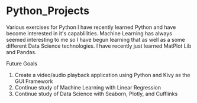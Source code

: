 # Python_Projects
Various exercises for Python
I have recently learned Python and have become interested in it's capablilities. Machine Learning has always seemed interesting to me so I have begun learning that as well as a some different Data Science technologies. I have recently just learned MatPlot Lib and Pandas.

Future Goals
1. Create a video/audio playback application using Python and Kivy as the GUI Framework
2. Continue study of Machine Learning with Linear Regression
3. Continue study of Data Science with Seaborn, Plotly, and Cufflinks
